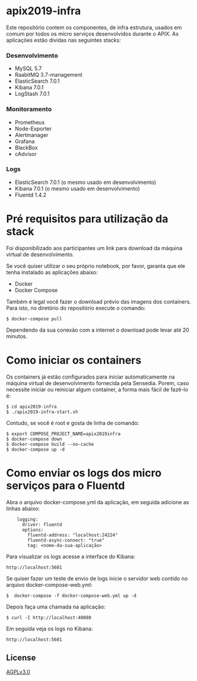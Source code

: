 # apix2019-infra

Este repositório contem os componentes, de infra estrutura, usados em comum por todos os micro serviços desenvolvidos durante o APIX. As aplicações estão dividas nas seguintes stacks:

### Desenvolvimento

* MySQL 5.7
* RaabitMQ 3.7-management
* ElasticSearch 7.0.1
* Kibana 7.0.1
* LogStash 7.0.1

### Monitoramento

* Prometheus
* Node-Exporter
* Alertmanager
* Grafana
* BlackBox
* cAdvisor

### Logs

* ElasticSearch 7.0.1 (o mesmo usado em desenvolvimento)
* Kibana 7.0.1 (o mesmo usado em desenvolvimento)
* Fluentd 1.4.2

# Pré requisitos para utilização da stack

Foi disponibilizado aos participantes um link para download da máquina virtual de desenvolvimento.

Se você quiser utilizar o seu próprio notebook, por favor, garanta que ele tenha instalado as aplicações abaixo:

* Docker
* Docker Compose

Também é legal você fazer o download prévio das imagens dos containers. Para isto, no diretório do repositório execute o comando:
```
$ docker-compose pull
```

Dependendo da sua conexão com a internet o download pode levar até 20 minutos.

# Como iniciar os containers

Os containers já estão configurados para iniciar automaticamente na máquina virtual de desenvolvimento fornecida pela Sensedia. Porem, caso necessite iniciar ou reiniciar algum container, a forma mais fácil de fazê-lo é:
```
$ cd apix2019-infra
$ ./apix2019-infra-start.sh
```
Contudo, se você é root e gosta de linha de comando:
```
$ export COMPOSE_PROJECT_NAME=apix2019infra
$ docker-compose down
$ docker-compose build --no-cache
$ docker-compose up -d
```

# Como enviar os logs dos micro serviços para o Fluentd

Abra o arquivo docker-compose.yml da aplicação, em seguida adicione as linhas abaixo:

```
    logging:
      driver: fluentd
      options:
        fluentd-address: "localhost:24224"
        fluentd-async-connect: "true"
        tag: <nome-da-sua-aplicação>
```
Para visualizar os logs acesse a interface do Kibana:
```
http://localhost:5601
```

Se quiser fazer um teste de envio de logs inicie o servidor web contido no arquivo docker-compose-web.yml:
```
$  docker-compose -f docker-compose-web.yml up -d
```

Depois faça uma chamada na aplicação:
```
$ curl -I http://localhost:40080
```

Em seguida veja os logs no Kibana:
```
http://localhost:5601
```

## License
[AGPLv3.0](https://choosealicense.com/licenses/agpl-3.0/)
